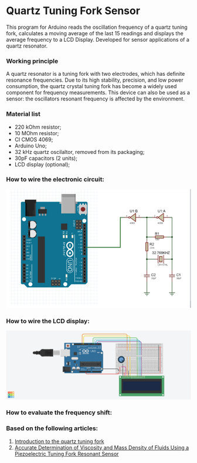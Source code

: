 # Quartz Tuning Fork Sensor 

This program for Arduino reads the oscillation frequency of a quartz tuning fork, calculates a moving average of the last 15 readings and displays the average frequency to a LCD Display. Developed for sensor applications of a quartz resonator. 
 
### Working principle 
A quartz resonator is a tuning fork with two electrodes, which has definite resonance frequencies. Due to its high stability, precision, and low power consumption, the quartz crystal tuning fork has become a widely used component for frequency measurements. This device can also be used as a sensor: the oscillators resonant frequency is affected by the environment. 

### Material list 
- 220 kOhm resistor;
- 10 MOhm resistor;
- CI CMOS 4069;
- Arduino Uno;
- 32 kHz quartz oscilaltor, removed from its packaging;
- 30pF capacitors (2 units);
- LCD display (optional);

### How to wire the electronic circuit: 
<p align="center">
  <img src="electronic_circuit.png" width="600" alt="accessibility text">
</p>

### How to wire the LCD display:

<p align="center">
  <img src="lcd_wiring.png" width="800" alt="accessibility text">
</p>

### How to evaluate the frequency shift: 



 ### Based on the following articles: 
 1. [Introduction to the quartz tuning fork](https://www.researchgate.net/publication/228893284_Introduction_to_the_quartz_tuning_fork)
 2. [Accurate Determination of Viscosity and Mass Density of Fluids Using a Piezoelectric Tuning Fork Resonant Sensor](https://www.sciencedirect.com/science/article/abs/pii/S092442471400435X)
